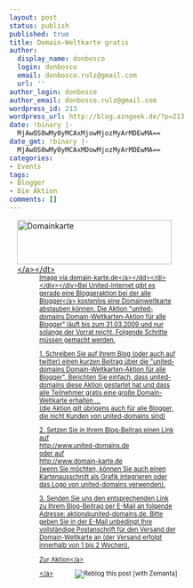 ```yaml
---
layout: post
status: publish
published: true
title: Domain-Weltkarte gratis
author:
  display_name: donbosco
  login: donbosco
  email: donbosco.rulz@gmail.com
  url: ''
author_login: donbosco
author_email: donbosco.rulz@gmail.com
wordpress_id: 213
wordpress_url: http://blog.azngeek.de/?p=213
date: !binary |-
  MjAwOS0wMy0yMCAxMjowMjozMyArMDEwMA==
date_gmt: !binary |-
  MjAwOS0wMy0yMCAxMDowMjozMyArMDEwMA==
categories:
- Events
tags:
- Blogger
- Die Aktion
comments: []
---
```

<div class="zemanta-img" style="margin: 1em; display: block;">
<div>
<dl style="width: 288px;" class="wp-caption alignright">
<dt class="wp-caption-dt"><a href="https:&#47;&#47;www.united-domains.de&#47;news-magazin&#47;neue-aktion-fuer-alle-blogger-domain-weltkarte-gratis-361.html"><img src="http:&#47;&#47;www.domain-karte.de&#47;images&#47;vorschau-287x141.jpg" alt="Domainkarte" title="Domainkarte" width="278" height="80"><&#47;a><&#47;dt>
<dd class="wp-caption-dd zemanta-img-attribution" style="font-size: 0.8em;">Image via <a href="http:&#47;&#47;www.domain-karte.de&#47;bestellen&#47;">domain-karte.de<&#47;a><&#47;dd><&#47;dl><&#47;div><&#47;div>Bei United-Internet gibt es gerade eine Bloggeraktion bei der alle <a class="zem_slink" href="http:&#47;&#47;blogger.com" title="Blogger" rel="homepage">Blogger<&#47;a> kostenlos eine Domainweltkarte abstauben k&ouml;nnen. Die Aktion "united-domains Domain-Weltkarten-Aktion f&uuml;r alle Blogger" l&auml;uft bis zum 31.03.2009 und nur solange der Vorrat reicht. Folgende Schritte m&uuml;ssen gemacht werden.</p>
<p>   1. Schreiben Sie auf Ihrem Blog (oder auch auf twitter) einen kurzen Beitrag &uuml;ber die "united-domains Domain-Weltkarten-Aktion f&uuml;r alle Blogger". Berichten Sie einfach, dass united-domains diese Aktion gestartet hat und dass alle Teilnehmer gratis eine gro&szlig;e Domain-Weltkarte erhalten ...<br />
      (die Aktion gilt &uuml;brigens auch f&uuml;r alle Blogger, die nicht Kunden von united-domains sind)</p>
<p>   2. Setzen Sie in Ihrem Blog-Beitrag einen Link auf<br />
      http:&#47;&#47;www.united-domains.de<br />
      oder auf<br />
      http:&#47;&#47;www.domain-karte.de<br />
      (wenn Sie m&ouml;chten, k&ouml;nnen Sie auch einen Kartenausschnitt als Grafik integrieren oder das Logo von united-domains verwenden).</p>
<p>   3. Senden Sie uns den entsprechenden Link zu Ihrem Blog-Beitrag per E-Mail an folgende Adresse: aktion@united-domains.de. Bitte geben Sie in der E-Mail unbedingt Ihre vollst&auml;ndige Postanschrift f&uuml;r den Versand der Domain-Weltkarte an (der Versand erfolgt innerhalb von 1 bis 2 Wochen).</p>
<p><a href="https:&#47;&#47;www.united-domains.de&#47;news-magazin&#47;neue-aktion-fuer-alle-blogger-domain-weltkarte-gratis-361.html">Zur Aktion<&#47;a></p>
<div style="margin-top: 10px; height: 15px;" class="zemanta-pixie"><a class="zemanta-pixie-a" href="http:&#47;&#47;reblog.zemanta.com&#47;zemified&#47;a750076f-0bf8-45d8-9478-b74ac5c7ccdb&#47;" title="Zemified by Zemanta"><img style="border: medium none ; float: right;" class="zemanta-pixie-img" src="http:&#47;&#47;img.zemanta.com&#47;reblog_e.png?x-id=a750076f-0bf8-45d8-9478-b74ac5c7ccdb" alt="Reblog this post [with Zemanta]"><&#47;a><span class="zem-script more-related"><script type="text&#47;javascript" src="http:&#47;&#47;static.zemanta.com&#47;readside&#47;loader.js" defer="defer"><&#47;script><&#47;span><&#47;div></p>
